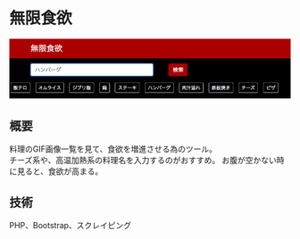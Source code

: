 # 無限食欲

<!-- 画像 -->
<div align="center"><img src='screen.png'></div>

## 概要
料理のGIF画像一覧を見て、食欲を増進させる為のツール。  
チーズ系や、高温加熱系の料理名を入力するのがおすすめ。
お腹が空かない時に見ると、食欲が高まる。  

## 技術
PHP、Bootstrap、スクレイピング